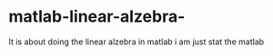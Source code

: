 # matlab-linear-alzebra-
It is about doing the linear alzebra in matlab 
i am just stat the matlab 
